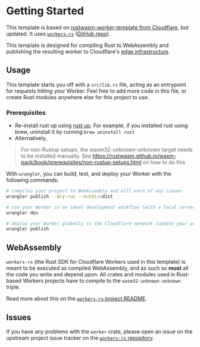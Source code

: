 # Getting Started

This template is based on [rustwasm-worker-template from Cloudflare](https://github.com/cloudflare/rustwasm-worker-template/), but updated. It uses [`workers-rs`](https://crates.io/crates/worker) ([GitHub repo](https://github.com/cloudflare/workers-rs)).

This template is designed for compiling Rust to WebAssembly and publishing the resulting worker to Cloudflare's [edge infrastructure](https://www.cloudflare.com/network/).

## Usage 

This template starts you off with a `src/lib.rs` file, acting as an entrypoint for requests hitting
your Worker. Feel free to add more code in this file, or create Rust modules anywhere else for this
project to use. 

### Prerequisites
- Re-install rust up using [rust up](https://rustup.rs/). For example, if you installed rust using brew, uninstall it by running `brew uninstall rust`
- Alternatively, 
> For non-Rustup setups, the wasm32-unknown-unknown target needs to be installed manually. See https://rustwasm.github.io/wasm-pack/book/prerequisites/non-rustup-setups.html on how to do this

With `wrangler`, you can build, test, and deploy your Worker with the following commands: 

```bash
# compiles your project to WebAssembly and will warn of any issues
wrangler publish --dry-run --outdir=dist

# run your Worker in an ideal development workflow (with a local server, file watcher & more)
wrangler dev

# deploy your Worker globally to the Cloudflare network (update your wrangler.toml file for configuration)
wrangler publish
```

## WebAssembly

`workers-rs` (the Rust SDK for Cloudflare Workers used in this template) is meant to be executed as 
compiled WebAssembly, and as such so **must** all the code you write and depend upon. All crates and
modules used in Rust-based Workers projects have to compile to the `wasm32-unknown-unknown` triple. 

Read more about this on the [`workers-rs` project README](https://github.com/cloudflare/workers-rs).

## Issues

If you have any problems with the `worker` crate, please open an issue on the upstream project 
issue tracker on the [`workers-rs` repository](https://github.com/cloudflare/workers-rs).

